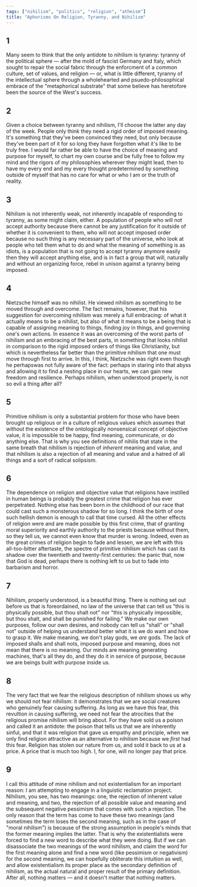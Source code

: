 ```yaml
---
tags: ["nihilism", "politics", "religion", "atheism"]
title: "Aphorisms On Religion, Tyranny, and Nihilism"
---
```


## 1

Many seem to think that the only antidote to nihilism is tyranny: tyranny of the political sphere — after the mold of fascist Germany and Italy, which sought to repair the social fabric through the enforcment of a common culture, set of values, and religion — or, what is little different, tyranny of the intellectual sphere through a wholehearted and psuedo-philosophical embrace of the "metaphorical substrate" that some believe has heretofore been the source of the West's success.

## 2

Given a choice between tyranny and nihilism, I'll choose the latter any day of the week. People only think they need a rigid order of imposed meaning. It's something that they've been convinced they need, but only because they've been part of it for so long they have forgotten what it's like to be truly free. I would far rather be able to have the choice of meaning and purpose for myself, to chart my own course and be fully free to follow my mind and the rigors of my philosophies wherever they might lead, then to have my every end and my every thought predetermined by something outside of myself that has no  care for what or who I am or the truth of reality.

## 3

Nihilism is not inherently weak, not inherently incapable of responding to tyranny, as some might claim, either. A population of people who will not accept authority because there cannot be any justification for it outside of whether it is convenient to them, who will not accept imposed order because no such thing is any necessary part of the universe, who look at people who tell them what to do and what the meaning of something is as idiots, is a population that is not going to accept tyranny anymore easily then they will accept anything else, and is in fact a group that will, naturally and without an organizing force, rebel in unison against a tyranny being imposed.

## 4

Nietzsche himself was no nihilist. He viewed nihilism as something to be moved through and overcome. The fact remains, however, that his suggestion for overcoming nihilism was merely a full embracing: of what it actually means to be a nihilist, but also of what it means to be a being that is capable of assigning meaning to things, finding joy in things, and governing one's own actions. In essence it was an overcoming of the worst parts of nihilism and an embracing of the best parts, in something that looks nihilist in comparison to the rigid imposed orders of things like Christianity, but which is nevertheless far better than the primitive nihilism that one must move through first to arrive. In this, I think, Nietzsche was right even though he perhapswas not fully aware of the fact: perhaps in staring into that abyss and allowing it to find a nesting place in our hearts, we can gain new freedom and resilience. Perhaps nihilism, when understood properly, is not so evil a thing after all?

## 5

Primitive nihilism is only a substantial problem for those who have been brought up religious or in a culture of religious values which assumes that without the existence of the ontologically nonsensical concept of objective value, it is impossible to be happy, find meaning, communicate, or do anything else. That is why you see definitions of nihilis that state in the same breath that nihilism is rejection of *inherent* meaning and value, and that nihilism is also a rejection of all meaning and value and a hatred of all things and a sort of radical solipsism.

## 6

The dependence on religion and objective value that religions have instilled in human beings is probably the greatest crime that religion has ever perpetrated. Nothing else has been born in the childhood of our race that could cast such a monsterous shadow for so long. I think the birth of one such hellish demon is enough to call that time cursed. All the other effects of religion were and are made possible by this first crime, that of granting moral superiority and earthly authority to the priests because without them, so they tell us, we cannot even know that murder is wrong. Indeed, even as the great crimes of religion begin to fade and lessen, we are left with this all-too-bitter aftertaste, the spectre of primitive nihilism which has cast its shadow over the twentieth and twenty-first centuries: the panic that, now that God is dead, perhaps there is nothing left to us but to fade into barbarism and horror.

## 7

Nihilism, properly understood, is a beautiful thing. There is nothing set out before us that is foreordained, no law of the universe that can tell us "this is physically possible, but thou shalt not" nor "this is physically impossible, but thou shalt, and shall be punished for failing." We make our own purposes, follow our own desires, and nobody can tell us "shall" or "shall not" outside of helping us understand better what it is we do want and how to grasp it. We make meaning, we don't play gods, we *are* gods. The lack of imposed shalls and shall nots, imposed purpose and meaning, does not mean that there is no meaning. Our minds are meaning generating machines, that's all they do, and they do it in service of purpose, because we are beings built with purpose inside us.

## 8

The very fact that we fear the religious description of nihilism shows us why we should not fear nihilism: it demonstrates that we are social creatures who genuinely fear causing suffering. As long as we have this fear, this revultion in causing suffering, we need not fear the atrocities that the religious promise nihilism will bring about. For they have sold us a poison and called it an antidote: the poison that tells us that we are inherently sinful, and that it was religion that gave us empathy and principle, when we only find religion attractive as an alternative to nihilism because we *first* had this fear. Religion has stolen our nature from us, and sold it back to us at a price. A price that is much too high. I, for one, will no longer pay that price.

## 9

I call this attitude of mine nihilism and not existentialism for an important reason: I am attempting to engage in a linguistic reclamation project. Nihilism, you see, has two meanings: one, the rejection of inherent value and meaning, and two, the rejection of all possible value and meaning and the subsequent negative pessimism that comes with such a rejection. The only reason that the term has come to have these two meanings (and sometimes the term loses the second meaning, such as in the case of "moral nihilism") is because of the strong assumption in people's minds that the former meaning implies the latter. That is why the existentialists were forced to find a new word to describe what they were doing. But if we can disassociate the two meanings of the word nihilism, and claim the word for the first meaning alone and find a new word (like pessimism or negativism) for the second meaning, we can hopefully obliterate this intuition as well, and allow existentialism its proper place as the secondary definition of nihilism, as the actual natural and proper result of the primary definition. After all, nothing matters — and it doesn't matter that nothing matters.
